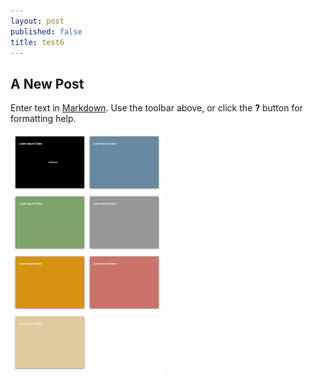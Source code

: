 ```yaml
---
layout: post
published: false
title: test6
---
```


## A New Post

Enter text in [Markdown](http://daringfireball.net/projects/markdown/). Use the toolbar above, or click the **?** button for formatting help.

![t](/img/posts/2014-03-22-keynote-colors.png)